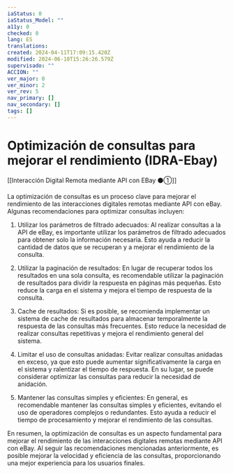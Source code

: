 ```yaml
---
iaStatus: 0
iaStatus_Model: ""
a11y: 0
checked: 0
lang: ES
translations: 
created: 2024-04-11T17:09:15.420Z
modified: 2024-06-10T15:26:26.579Z
supervisado: ""
ACCION: ""
ver_major: 0
ver_minor: 2
ver_rev: 5
nav_primary: []
nav_secondary: []
tags: []
---
```

# Optimización de consultas para mejorar el rendimiento (IDRA-Ebay)

[[Interacción Digital Remota mediante API con EBay ⚫①]]

La optimización de consultas es un proceso clave para mejorar el rendimiento de las interacciones digitales remotas mediante API con eBay. Algunas recomendaciones para optimizar consultas incluyen:

1. Utilizar los parámetros de filtrado adecuados: Al realizar consultas a la API de eBay, es importante utilizar los parámetros de filtrado adecuados para obtener solo la información necesaria. Esto ayuda a reducir la cantidad de datos que se recuperan y a mejorar el rendimiento de la consulta.

2. Utilizar la paginación de resultados: En lugar de recuperar todos los resultados en una sola consulta, es recomendable utilizar la paginación de resultados para dividir la respuesta en páginas más pequeñas. Esto reduce la carga en el sistema y mejora el tiempo de respuesta de la consulta.

3. Cache de resultados: Si es posible, se recomienda implementar un sistema de cache de resultados para almacenar temporalmente la respuesta de las consultas más frecuentes. Esto reduce la necesidad de realizar consultas repetitivas y mejora el rendimiento general del sistema.

4. Limitar el uso de consultas anidadas: Evitar realizar consultas anidadas en exceso, ya que esto puede aumentar significativamente la carga en el sistema y ralentizar el tiempo de respuesta. En su lugar, se puede considerar optimizar las consultas para reducir la necesidad de anidación.

5. Mantener las consultas simples y eficientes: En general, es recomendable mantener las consultas simples y eficientes, evitando el uso de operadores complejos o redundantes. Esto ayuda a reducir el tiempo de procesamiento y mejorar el rendimiento de las consultas.

En resumen, la optimización de consultas es un aspecto fundamental para mejorar el rendimiento de las interacciones digitales remotas mediante API con eBay. Al seguir las recomendaciones mencionadas anteriormente, es posible mejorar la velocidad y eficiencia de las consultas, proporcionando una mejor experiencia para los usuarios finales.
